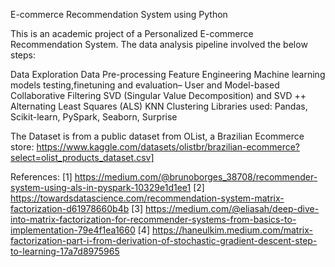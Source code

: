 E-commerce Recommendation System using Python

This is an academic project of a Personalized E-commerce Recommendation System. The data analysis pipeline involved the below steps:

Data Exploration
Data Pre-processing
Feature Engineering
Machine learning models testing,finetuning and evaluation–
User and Model-based Collaborative Filtering
SVD (Singular Value Decomposition) and SVD ++
Alternating Least Squares (ALS)
KNN Clustering
Libraries used: Pandas, Scikit-learn, PySpark, Seaborn, Surprise


The Dataset is from a public dataset from OList, a Brazilian Ecommerce store:
https://www.kaggle.com/datasets/olistbr/brazilian-ecommerce?select=olist_products_dataset.csv]

References:
[1] https://medium.com/@brunoborges_38708/recommender-system-using-als-in-pyspark-10329e1d1ee1
[2] https://towardsdatascience.com/recommendation-system-matrix-factorization-d61978660b4b
[3] https://medium.com/@eliasah/deep-dive-into-matrix-factorization-for-recommender-systems-from-basics-to-implementation-79e4f1ea1660
[4] https://haneulkim.medium.com/matrix-factorization-part-i-from-derivation-of-stochastic-gradient-descent-step-to-learning-17a7d8975965

